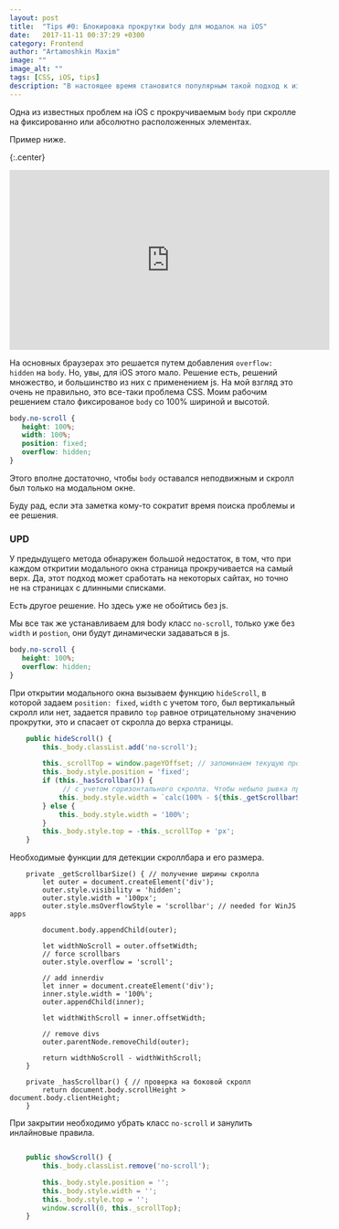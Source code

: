 ```yaml
---
layout: post
title:  "Tips #0: Блокировка прокрутки body для модалок на iOS"
date:   2017-11-11 00:37:29 +0300
category: Frontend
author: "Artamoshkin Maxim"
image: ""
image_alt: ""
tags: [CSS, iOS, tips]
description: "В настоящее время становится популярным такой подход к извлечению информации, как машинное обучение. На базе его принципов и алгоритмов создается множество аналитических решений в бизнесе и процессы формирования коммерческих баз данных."
---
```


Одна из известных проблем на iOS с прокручиваемым ``body`` при скролле на фиксированно или абсолютно расположенных элементах. 
<!-- more -->
Пример ниже.


 {:.center}
<div><iframe width="560" height="315" src="https://www.youtube.com/embed/IihXWK7nEN8?rel=0&amp;showinfo=0" frameborder="0" allowfullscreen></iframe></div>


На основных браузерах это решается путем добавления ``overflow: hidden`` на ``body``. Но, увы, для iOS этого мало. 
Решение есть, решений множество, и большинство из них с применением js. На мой взгляд это очень не правильно, это все-таки проблема CSS. 
Моим рабочим решением стало фиксированое ``body`` со 100% шириной и высотой.

```css
body.no-scroll {
   height: 100%;
   width: 100%;
   position: fixed;
   overflow: hidden;
}
```
Этого вполне достаточно, чтобы ``body`` оставался неподвижным и скролл был только на модальном окне.

Буду рад, если эта заметка кому-то сократит время поиска проблемы и ее решения.

### UPD ###

У предыдущего метода обнаружен большой недостаток, в том, что при каждом откритии модального окна страница прокручивается на самый верх. Да, этот подход может сработать на некоторых сайтах, но точно не на страницах с длинными списками.

Есть другое решение. Но здесь уже не обойтись без js.

Мы все так же устанавливаем для body класс ``no-scroll``, только уже без ``width`` и ``postion``, они будут динамически задаваться в js.

```css
body.no-scroll {
   height: 100%;
   overflow: hidden;
}
``` 

При открытии модального окна вызываем функцию ``hideScroll``, в которой задаем ``position: fixed``, ``width`` с учетом того, был вертикальный скролл или нет, задается правило ``top`` равное отрицательному значению прокрутки, это и спасает от скролла до верха страницы.

```ts
    public hideScroll() {
        this._body.classList.add('no-scroll');

        this._scrollTop = window.pageYOffset; // запоминаем текущую прокрутку сверху
        this._body.style.position = 'fixed';
        if (this._hasScrollbar()) {
             // с учетом горизонтального скролла. Чтобы небыло рывка при открытии модального окна
            this._body.style.width = `calc(100% - ${this._getScrollbarSize()}px)`;
        } else {
            this._body.style.width = '100%';
        }
        this._body.style.top = -this._scrollTop + 'px';
    }
```

Необходимые функции для детекции скроллбара и его размера.

```
    private _getScrollbarSize() { // получение ширины скролла
        let outer = document.createElement('div');
        outer.style.visibility = 'hidden';
        outer.style.width = '100px';
        outer.style.msOverflowStyle = 'scrollbar'; // needed for WinJS apps

        document.body.appendChild(outer);

        let widthNoScroll = outer.offsetWidth;
        // force scrollbars
        outer.style.overflow = 'scroll';

        // add innerdiv
        let inner = document.createElement('div');
        inner.style.width = '100%';
        outer.appendChild(inner);

        let widthWithScroll = inner.offsetWidth;

        // remove divs
        outer.parentNode.removeChild(outer);

        return widthNoScroll - widthWithScroll;
    }

    private _hasScrollbar() { // проверка на боковой скролл
        return document.body.scrollHeight > document.body.clientHeight;
    }
```

При закрытии необходимо убрать класс ``no-scroll`` и занулить инлайновые правила.

```ts

    public showScroll() {
        this._body.classList.remove('no-scroll');

        this._body.style.position = '';
        this._body.style.width = '';
        this._body.style.top = '';
        window.scroll(0, this._scrollTop);
    }
```